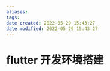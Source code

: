```yaml
---
aliases:
tags:
date created: 2022-05-29 15:43:27
date modified: 2022-05-29 15:43:27
---
```


# flutter 开发环境搭建
